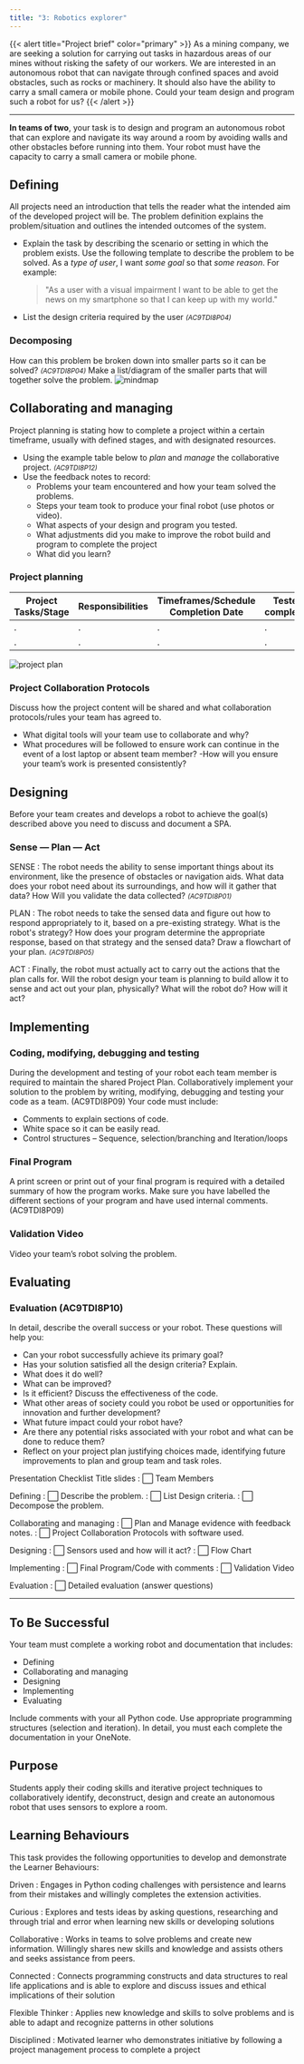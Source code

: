 ```yaml
---
title: "3: Robotics explorer"
---
```

{{< alert title="Project brief" color="primary" >}}
As a mining company, we are seeking a solution for carrying out tasks in hazardous areas of our mines without risking the safety of our workers. We are interested in an autonomous robot that can navigate through confined spaces and avoid obstacles, such as rocks or machinery. It should also have the ability to carry a small camera or mobile phone. Could your team design and program such a robot for us?
{{< /alert >}}

---
**In teams of two**, your task is to design and program an autonomous robot that can explore and navigate its way around a room by avoiding walls and other obstacles before running into them. Your robot must have the capacity to carry a small camera or mobile phone.

## Defining
All projects need an introduction that tells the reader what the intended aim of the developed project will be. The problem definition explains the problem/situation and outlines the intended outcomes of the system.

- Explain the task by describing the scenario or setting in which the problem exists. Use the following template to describe the problem to be solved. As a *type of user*, I want *some goal* so that *some reason*. For example:
    > "As a user with a visual impairment I want to be able to get the news on my smartphone so that I can keep up with my world."
- List the design criteria required by the user <small><i>(AC9TDI8P04)</i></small>

### Decomposing
How can this problem be broken down into smaller parts so it can be solved? <small><i>(AC9TDI8P04)</i></small>
Make a list/diagram of the smaller parts that will together solve the problem.
![mindmap](mindmap.png)

## Collaborating and managing
Project planning is stating how to complete a project within a certain timeframe, usually with defined stages, and with designated resources. 
- Using the example table below to *plan* and *manage* the collaborative project. <small><i>(AC9TDI8P12)</i></small>
- Use the feedback notes to record:
    - Problems your team encountered and how your team solved the problems. 
    - Steps your team took to produce your final robot (use photos or video).
    - What aspects of your design and program you tested. 
    - What adjustments did you make to improve the robot build and program to complete the project
    - What did you learn?

### Project planning
Project Tasks/Stage|Responsibilities|Timeframes/Schedule Completion Date|Tested completed|Feedback Notes
---|---|---|---|---
 . | . | . | . | . 
 . | . | . | . | .

![project plan](projectPlan.png)

### Project Collaboration Protocols
Discuss how the project content will be shared and what collaboration protocols/rules your team has agreed to. 
- What digital tools will your team use to collaborate and why?
- What procedures will be followed to ensure work can continue in the event of a lost laptop or absent team member?
-How will you ensure your team’s work is presented consistently?

## Designing
Before your team creates and develops a robot to achieve the goal(s) described above you need to discuss and document a SPA.

### Sense — Plan — Act
SENSE
: The robot needs the ability to sense important things about its environment, like the presence of obstacles or navigation aids. What data does your robot need about its surroundings, and how will it gather that data? How Will you validate the data collected? <small><i>(AC9TDI8P01)</i></small>

PLAN
: The robot needs to take the sensed data and figure out how to respond appropriately to it, based on a pre-existing strategy. What is the robot's strategy? How does your program determine the appropriate response, based on that strategy and the sensed data? Draw a flowchart of your plan. <small><i>(AC9TDI8P05)</i></small>

ACT
: Finally, the robot must actually act to carry out the actions that the plan calls for. Will the robot design your team is planning to build allow it to sense and act out your plan, physically? What will the robot do? How will it act?

## Implementing
### Coding, modifying, debugging and testing
During the development and testing of your robot each team member is required to maintain the shared Project Plan. 
Collaboratively implement your solution to the problem by writing, modifying, debugging and testing your code as a team. (AC9TDI8P09)
Your code must include:
- Comments to explain sections of code.
- White space so it can be easily read.
- Control structures – Sequence, selection/branching and Iteration/loops

### Final Program
A print screen or print out of your final program is required with a detailed summary of how the program works. Make sure you have labelled the different sections of your program and have used internal comments. (AC9TDI8P09)

### Validation Video
Video your team’s robot solving the problem.

## Evaluating
### Evaluation (AC9TDI8P10)
In detail, describe the overall success or your robot. These questions will help you:
- Can your robot successfully achieve its primary goal? 
- Has your solution satisfied all the design criteria? Explain. 
- What does it do well? 
- What can be improved? 
- Is it efficient? Discuss the effectiveness of the code. 
- What other areas of society could you robot be used or opportunities for innovation and further development? 
- What future impact could your robot have?
- Are there any potential risks associated with your robot and what can be done to reduce them?
- Reflect on your project plan justifying choices made, identifying future improvements to plan and group team and task roles.

Presentation Checklist
Title slides
: ⬜ Team Members

Defining
: ⬜ Describe the problem.
: ⬜ List Design criteria.
: ⬜ Decompose the problem. 

Collaborating and managing
: ⬜ Plan and Manage evidence with feedback notes.
: ⬜ Project Collaboration Protocols with software used.

Designing
: ⬜ Sensors used and how will it act?
: ⬜ Flow Chart

Implementing
: ⬜ Final Program/Code with comments
: ⬜ Validation Video

Evaluation 
: ⬜ Detailed evaluation (answer questions)

---

## To Be Successful 
Your team must complete a working robot and documentation that includes:

- Defining
- Collaborating and managing
- Designing
- Implementing
- Evaluating

Include comments with your all Python code. Use appropriate programming structures (selection and iteration). In detail, you must each complete the documentation in your OneNote.

## Purpose
Students apply their coding skills and iterative project techniques to collaboratively identify, deconstruct, design and create an autonomous robot that uses sensors to explore a room.

## Learning Behaviours
This task provides the following opportunities to develop and demonstrate the Learner Behaviours:

Driven
: Engages in Python coding challenges with persistence and learns from their mistakes and willingly completes the extension activities.

Curious
: Explores and tests ideas by asking questions, researching and through trial and error when learning new skills or developing solutions

Collaborative
: Works in teams to solve problems and create new information. Willingly shares new skills and knowledge and assists others and seeks assistance from peers.

Connected
: Connects programming constructs and data structures to real life applications and is able to explore and discuss issues and ethical implications of their solution

Flexible Thinker
: Applies new knowledge and skills to solve problems and is able to adapt and recognize patterns in other solutions

Disciplined
: Motivated learner who demonstrates initiative by following a project management process to complete a project
